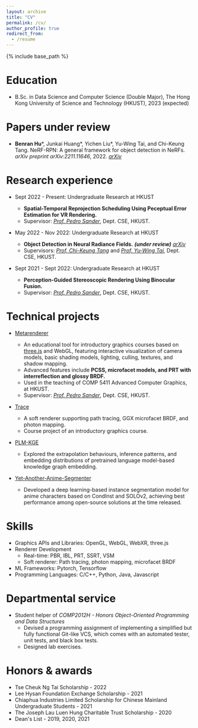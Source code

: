 ```yaml
---
layout: archive
title: "CV"
permalink: /cv/
author_profile: true
redirect_from:
  - /resume
---
```


{% include base_path %}

Education
======
* B.Sc. in Data Science and Computer Science (Double Major), The Hong Kong University of Science and Technology (HKUST), 2023 (expected)


Papers under review
======
* **Benran Hu**\*, Junkai Huang\*, Yichen Liu\*, Yu-Wing Tai, and Chi-Keung Tang. NeRF-RPN: A general framework for object detection in NeRFs. *arXiv preprint arXiv:2211.11646*, 2022. *[arXiv](https://arxiv.org/abs/2211.11646)*


Research experience
======
* Sept 2022 - Present: Undergraduate Research at HKUST
  * **Spatial-Temporal Reprojection Scheduling Using Peceptual Error Estimation for VR Rendering.**
  * Supervisor: *[Prof. Pedro Sander](https://cse.hkust.edu.hk/~psander/)*, Dept. CSE, HKUST.

* May 2022 - Nov 2022: Undergraduate Research at HKUST
  * **Object Detection in Neural Radiance Fields.** ***(under review)*** *[arXiv](https://arxiv.org/abs/2211.11646)*
  * Supervisors: *[Prof. Chi-Keung Tang](https://cse.hkust.edu.hk/~cktang/)* and *[Prof. Yu-Wing Tai](https://scholar.google.com/citations?user=nFhLmFkAAAAJ)*, Dept. CSE, HKUST.

* Sept 2021 - Sept 2022: Undergraduate Research at HKUST
  * **Perception-Guided Stereoscopic Rendering Using Binocular Fusion.**
  * Supervisor: *[Prof. Pedro Sander](https://cse.hkust.edu.hk/~psander/)*, Dept. CSE, HKUST.


Technical projects
======
* [Metarenderer](https://zymk9.github.io/Metarenderer/)
  * An educational tool for introductory graphics courses based on [three.js](https://threejs.org/) and WebGL, featuring interactive visualization of camera models, basic shading models, lighting, culling, textures, and shadow mapping.
  * Advanced features include **PCSS, microfacet models, and PRT with interreflection and glossy BRDF.**
  * Used in the teaching of COMP 5411 Advanced Computer Graphics, at HKUST.
  * Supervisor: *[Prof. Pedro Sander](https://cse.hkust.edu.hk/~psander/)*, Dept. CSE, HKUST.

* [Trace](https://github.com/COMP4411-Team/Trace)
  * A soft renderer supporting path tracing, GGX microfacet BRDF, and photon mapping.
  * Course project of an introductory graphics course.

* [PLM-KGE](https://github.com/zymk9/PLM-KGE)
  * Explored the extrapolation behaviours, inference patterns, and embedding distributions of pretrained language model-based knowledge graph embedding.

* [Yet-Another-Anime-Segmenter](https://github.com/zymk9/Yet-Another-Anime-Segmenter)
  * Developed a deep learning-based instance segmentation model for anime characters based on CondInst and SOLOv2, achieving best performance among open-source solutions at the time released.


Skills
======
* Graphics APIs and Libraries: OpenGL, WebGL, WebXR, three.js
* Renderer Development
  * Real-time: PBR, IBL, PRT, SSRT, VSM
  * Soft renderer: Path tracing, photon mapping, microfacet BRDF
* ML Frameworks: Pytorch, Tensorflow
* Programming Languages: C/C++, Python, Java, Javascript

  
Departmental service
======
* Student helper of *COMP2012H - Honors Object-Oriented Programming and Data Structures*
  * Devised a programming assignment of implementing a simplified but fully functional Git-like VCS, which comes with an automated tester, unit tests, and black box tests.
  * Designed lab exercises.
  
Honors & awards
======
* Tse Cheuk Ng Tai Scholarship - 2022
* Lee Hysan Foundation Exchange Scholarship - 2021
* Chiaphua Industries Limited Scholarship for Chinese Mainland Undergraduate Students - 2021
* The Joseph Lau Luen Hung Charitable Trust Scholarship - 2020
* Dean's List - 2019, 2020, 2021
